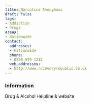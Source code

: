 ```yaml
---
title: Narcotics Anonymous
draft: false
tags:
- Addiction
- Drugs
areas:
- Nationwide
contact:
  addresses:
  - nationwide
  phone:
  - 0300 999 1212
  web_addresses:
  - http://www.recoveryrepublic.co.uk
---
```


### Information
Drug & Alcohol Helpline & website

